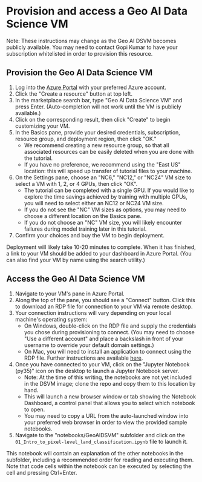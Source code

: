 # Provision and access a Geo AI Data Science VM

Note: These instructions may change as the Geo AI DSVM becomes publicly available. You may need to contact Gopi Kumar to have your subscription whitelisted in order to provision this resource.

## Provision the Geo AI Data Science VM

1. Log into the [Azure Portal](https://portal.azure.com) with your preferred Azure account.
1. Click the "Create a resource" button at top left.
1. In the marketplace search bar, type "Geo AI Data Science VM" and press Enter. (Auto-completion will not work until the VM is publicly available.)
1. Click on the corresponding result, then click "Create" to begin customizing your VM.
1. In the Basics pane, provide your desired credentials, subscription, resource group, and deployment region, then click "OK."
    - We recommend creating a new resource group, so that all associated resources can be easily deleted when you are done with the tutorial.
    - If you have no preference, we recommend using the "East US" location: this will speed up transfer of tutorial files to your machine.
1. On the Settings pane, choose an "NC6," "NC12," or "NC24" VM size to select a VM with 1, 2, or 4 GPUs, then click "OK".
    - The tutorial can be completed with a single GPU. If you would like to explore the time savings achieved by training with multiple GPUs, you will need to select either an NC12 or NC24 VM size.
    - If you do not see the "NC" VM sizes as options, you may need to choose a different location on the Basics pane.
    - If you do not choose an "NC" VM size, you will likely encounter failures during model training later in this tutorial.
1. Confirm your choices and buy the VM to begin deployment.

Deployment will likely take 10-20 minutes to complete. When it has finished, a link to your VM should be added to your dashboard in Azure Portal. (You can also find your VM by name using the search utility.)

## Access the Geo AI Data Science VM

1. Navigate to your VM's pane in Azure Portal.
1. Along the top of the pane, you should see a "Connect" button. Click this to download an RDP file for connection to your VM via remote desktop.
1. Your connection instructions will vary depending on your local machine's operating system:
    - On Windows, double-click on the RDP file and supply the credentials you chose during provisioning to connect. (You may need to choose "Use a different account" and place a backslash in front of your username to override your default domain settings.)
    - On Mac, you will need to install an application to connect using the RDP file. Further instructions are available [here](https://docs.microsoft.com/en-us/windows-server/remote/remote-desktop-services/clients/remote-desktop-mac).
1. Once you have connected to your VM, click on the "Jupyter Notebook (py35)" icon on the desktop to launch a Jupyter Notebook server. 
    - Note: At the time of this writing, the notebooks are not yet included in the DSVM image; clone the repo and copy them to this location by hand.
    - This will launch a new browser window or tab showing the Notebook Dashboard, a control panel that allows you to select which notebook to open.
    - You may need to copy a URL from the auto-launched window into your preferred web browser in order to view the provided sample notebooks.
1. Navigate to the "notebooks/GeoAIDSVM" subfolder and click on the `01_Intro_to_pixel-level_land_classification.ipynb` file to launch it.

This notebook will contain an explanation of the other notebooks in the subfolder, including a recommended order for reading and executing them. Note that code cells within the notebook can be executed by selecting the cell and pressing Ctrl+Enter.
